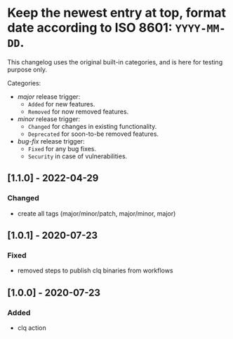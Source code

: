 # Keep the newest entry at top, format date according to ISO 8601: `YYYY-MM-DD`.

This changelog uses the original built-in categories, and is here for testing purpose only.

Categories:
- *major* release trigger:
  - `Added` for new features.
  - `Removed` for now removed features.
- *minor* release trigger:
  - `Changed` for changes in existing functionality.
  - `Deprecated` for soon-to-be removed features.
- *bug-fix* release trigger:
  - `Fixed` for any bug fixes.
  - `Security` in case of vulnerabilities.

## [1.1.0] - 2022-04-29
### Changed
- create all tags (major/minor/patch, major/minor, major)

## [1.0.1] - 2020-07-23
### Fixed
- removed steps to publish clq binaries from workflows

## [1.0.0] - 2020-07-23
### Added
- clq action
